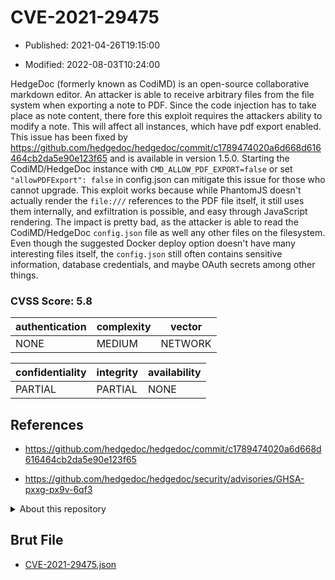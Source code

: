 # CVE-2021-29475

- Published: 2021-04-26T19:15:00

- Modified: 2022-08-03T10:24:00

HedgeDoc (formerly known as CodiMD) is an open-source collaborative markdown editor. An attacker is able to receive arbitrary files from the file system when exporting a note to PDF. Since the code injection has to take place as note content, there fore this exploit requires the attackers ability to modify a note. This will affect all instances, which have pdf export enabled. This issue has been fixed by https://github.com/hedgedoc/hedgedoc/commit/c1789474020a6d668d616464cb2da5e90e123f65 and is available in version 1.5.0. Starting the CodiMD/HedgeDoc instance with `CMD_ALLOW_PDF_EXPORT=false` or set `"allowPDFExport": false` in config.json can mitigate this issue for those who cannot upgrade. This exploit works because while PhantomJS doesn't actually render the `file:///` references to the PDF file itself, it still uses them internally, and exfiltration is possible, and easy through JavaScript rendering. The impact is pretty bad, as the attacker is able to read the CodiMD/HedgeDoc `config.json` file as well any other files on the filesystem. Even though the suggested Docker deploy option doesn't have many interesting files itself, the `config.json` still often contains sensitive information, database credentials, and maybe OAuth secrets among other things.

### CVSS Score: **5.8**

| authentication | complexity | vector |
| --- | --- | --- |
| NONE | MEDIUM | NETWORK |

| confidentiality | integrity | availability |
| --- | --- | --- |
| PARTIAL | PARTIAL | NONE |

## References

* https://github.com/hedgedoc/hedgedoc/commit/c1789474020a6d668d616464cb2da5e90e123f65

* https://github.com/hedgedoc/hedgedoc/security/advisories/GHSA-pxxg-px9v-6qf3

<details>
<summary>About this repository</summary> 

  This repository is part of the project [Live Hack CVE](https://github.com/Live-Hack-CVE). Main website can be found [www.live-hack.org](https://www.live-hack.org) 
  
  Made by [Sn0wAlice](https://github.com/Sn0wAlice) for the people that care about security and need to have a feed of the latest CVEs. Hope you enjoy it, don't forget to star the repo and follow me on [Twitter](https://twitter.com/Sn0wAlice) and [Github](https://github.com/Sn0wAlice). And that is my [personnal website](https://www.alice-snow.me/)

  - [Home Page](https://github.com/Live-Hack-CVE)
  - [Framework](https://github.com/Live-Hack-CVE/cve-framework)
  - [CVE database](https://github.com/Live-Hack-CVE/full_database)
  - [Changelog](https://github.com/Live-Hack-CVE/Changelog)
</details>

## Brut File

* [CVE-2021-29475.json](https://raw.githubusercontent.com/Live-Hack-CVE/full_database/main/cves/2021/CVE-2021-29475.json)

